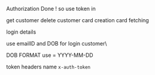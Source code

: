 Authorization Done ! 
so use token in 

get customer 
delete customer
card creation 
card fetching


login details 

use emailID and DOB for login customer\\


DOB FORMAT use  = YYYY-MM-DD


token headers name `x-auth-token`